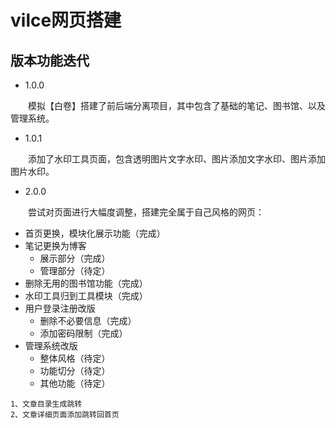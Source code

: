 # vilce网页搭建
## 版本功能迭代
- 1.0.0<br>

&emsp;&emsp;模拟【白卷】搭建了前后端分离项目，其中包含了基础的笔记、图书馆、以及管理系统。
- 1.0.1<br>

&emsp;&emsp;添加了水印工具页面，包含透明图片文字水印、图片添加文字水印、图片添加图片水印。
- 2.0.0<br>

&emsp;&emsp;尝试对页面进行大幅度调整，搭建完全属于自己风格的网页：<br>
- 首页更换，模块化展示功能（完成）
- 笔记更换为博客
  - 展示部分（完成）
  - 管理部分（待定）
- 删除无用的图书馆功能（完成）
- 水印工具归到工具模块（完成）
- 用户登录注册改版
  - 删除不必要信息（完成）
  - 添加密码限制（完成）
- 管理系统改版
  - 整体风格（待定）
  - 功能切分（待定）
  - 其他功能（待定）

```$xslt
1、文章目录生成跳转
2、文章详细页面添加跳转回首页
```
